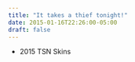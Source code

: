 ```yaml
---
title: "It takes a thief tonight!"
date: 2015-01-16T22:26:00-05:00
draft: false
---
```

- 2015 TSN Skins